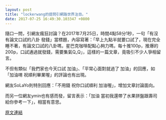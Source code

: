 ```yaml
---
layout: post
title: "lockerwang的提問引網路世界注目。"
date: 2017-07-25 16:49:30.103347 +0800
---
```


隨口一問，引網友瘋狂討論？在2017年7月25日，時間4點58分1秒，一句「有沒有論文口試的八卦 發錢」當標題，內容寫著：「早上九點半就要口試了，現在完全睡不著，有論文口試的八卦嗎，星巴克咖啡配點心夠力嗎，每十推100p，推爆的200p，口試通過就發錢，需要集氣Q_Q」，這樣的一篇文章，竟吸引不少人爭相留言。

不但有類似「我們家也今天口試  加油」、「平常心面對就過了 加油」的回應，如「加油唷      祝順利畢業喔」的評論也有出現。

網友SoLaYo則特別回應：「不用錢 祝你口試順利 加油喔」，增加文章討論面向。

而另一位網友ymin也有感而發，留言表示：「加油 當初我還帶了水果拼盤跟壽司給你參考一下」，相當有意思。

<a href = "https://www.ptt.cc/bbs/Gossiping/M.1500929884.A.63C.html">原文連結</a>

